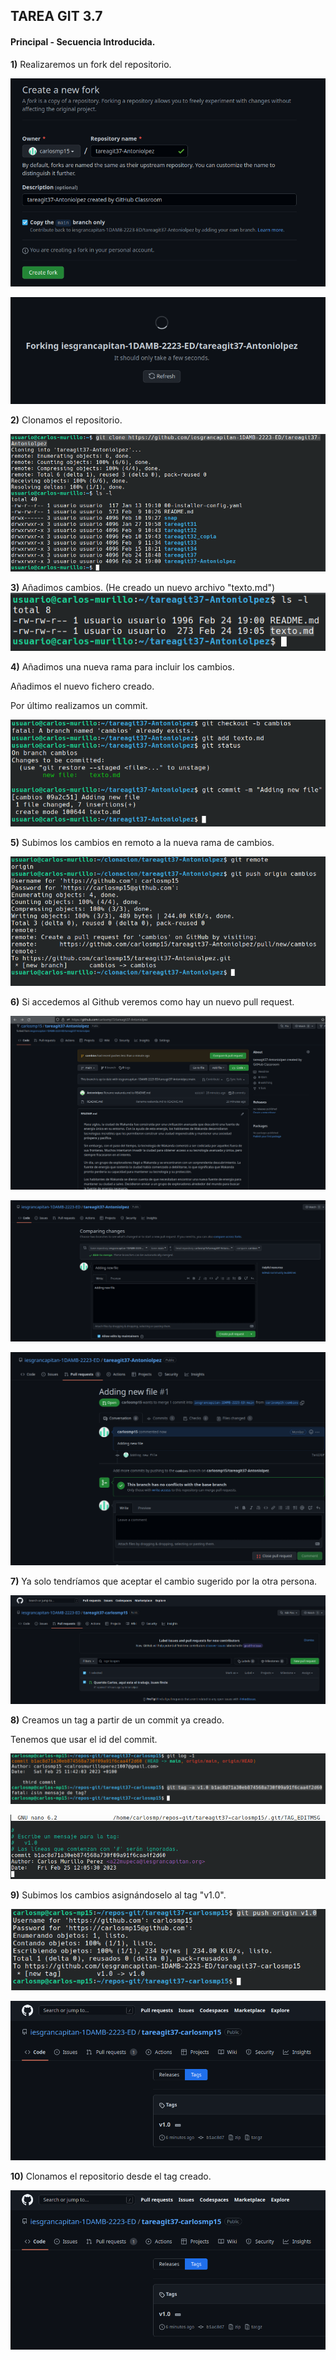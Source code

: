 
## TAREA GIT 3.7


#### Principal - Secuencia Introducida.


**1)**
Realizaremos un fork del repositorio.

![imagen1](imagenes/cap1.png)

![imagen2](imagenes/cap2.png)

**2)**
Clonamos el repositorio.

![imagen3](imagenes/cap3.png)

**3)**
Añadimos cambios. (He creado un nuevo archivo "texto.md")
![imagen4](imagenes/cap4.png)

**4)**
Añadimos una nueva rama para incluir los cambios.

Añadimos el nuevo fichero creado.

Por último realizamos un commit.

![imagen5](imagenes/cap5.png)

**5)**
Subimos los cambios en remoto a la nueva rama de cambios.

![imagen6](imagenes/cap6.png)

**6)**
Si accedemos al Github veremos como hay un nuevo pull request.

![imagen7](imagenes/cap7.png)

![imagen8](imagenes/cap8.png)

![imagen9](imagenes/cap9.png)

**7)**
Ya solo tendríamos que aceptar el cambio sugerido por la otra persona.

![imagen10](imagenes/cap10.png)

**8)**
Creamos un tag a partir de un commit ya creado.

Tenemos que usar el id del commit.

![imagen11](imagenes/cap11.png)

![imagen12](imagenes/cap12.png)

**9)**
Subimos los cambios asignándoselo al tag "v1.0".

![imagen13](imagenes/cap13.png)


![imagen14](imagenes/cap14.png)

**10)**
Clonamos el repositorio desde el tag creado.


![imagen14](imagenes/cap14.png)






